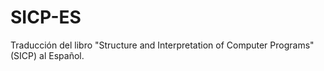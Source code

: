 # SICP-ES
Traducción del libro "Structure and Interpretation of Computer Programs" (SICP) al Español.
